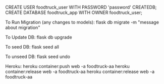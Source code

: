 CREATE USER foodtruck_user WITH PASSWORD 'password' CREATEDB;
CREATE DATABASE foodtruck_app WITH OWNER foodtruck_user;

To Run Migration (any changes to models):
flask db migrate -m "message about migration"

To Update DB:
flask db upgrade

To seed DB:
flask seed all

To unseed DB:
flask seed undo


Heroku:
heroku container:push web -a foodtruck-aa
heroku container:release web -a foodtruck-aa
heroku container:release web -a foodtruck-aa
